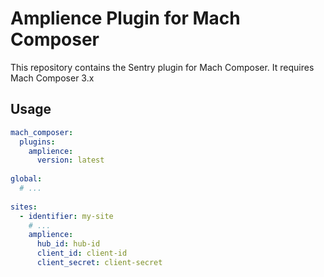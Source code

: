 # Amplience Plugin for Mach Composer 

This repository contains the Sentry plugin for Mach Composer. It requires Mach Composer 3.x


## Usage

```yaml
mach_composer:
  plugins:
    amplience:
      version: latest
      
global:
  # ...
  
sites:
  - identifier: my-site
    # ...
    amplience:
      hub_id: hub-id
      client_id: client-id
      client_secret: client-secret
```
